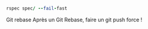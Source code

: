 ``` ruby

rspec spec/ --fail-fast

```

Git rebase 
Après un Git Rebase, faire un git push force ! 
